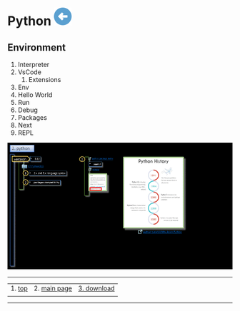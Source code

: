 # Python [![back](/assets/back.svg)](../README.md) 

## Environment

1. Interpreter
2. VsCode
    1. Extensions
3. Env
4. Hello World
5. Run
6. Debug
7. Packages
8. Next
7. REPL

![environment](./assets/environment.gif)


- - -
|     |     |     |
| --- | --- | --- |
| 1. [top](#python) | 2. [main page](/README.md) | [3. download](./assets/environment.pptx) |
|     |     |     |
- - -

